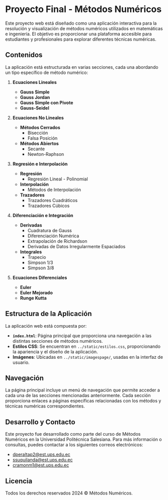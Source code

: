 # Proyecto Final - Métodos Numéricos

Este proyecto web está diseñado como una aplicación interactiva para la resolución y visualización de métodos numéricos utilizados en matemáticas e ingeniería. El objetivo es proporcionar una plataforma accesible para estudiantes y profesionales para explorar diferentes técnicas numéricas.

## Contenidos

La aplicación está estructurada en varias secciones, cada una abordando un tipo específico de método numérico:

1. **Ecuaciones Lineales**
   - **Gauss Simple**
   - **Gauss Jordan**
   - **Gauss Simple con Pivote**
   - **Gauss-Seidel**

2. **Ecuaciones No Lineales**
   - **Métodos Cerrados**
     - Bisección
     - Falsa Posición
   - **Métodos Abiertos**
     - Secante
     - Newton-Raphson

3. **Regresión e Interpolación**
   - **Regresión**
     - Regresión Lineal - Polinomial
   - **Interpolación**
     - Métodos de Interpolación
   - **Trazadores**
     - Trazadores Cuadráticos
     - Trazadores Cúbicos

4. **Diferenciación e Integración**
   - **Derivadas**
     - Cuadratura de Gauss
     - Diferenciación Numérica
     - Extrapolación de Richardson
     - Derivadas de Datos Irregularmente Espaciados
   - **Integrales**
     - Trapecio
     - Simpson 1/3
     - Simpson 3/8

5. **Ecuaciones Diferenciales**
   - **Euler**
   - **Euler Mejorado**
   - **Runge Kutta**

## Estructura de la Aplicación

La aplicación web está compuesta por:

- **`index.html`**: Página principal que proporciona una navegación a las distintas secciones de métodos numéricos.
- **Estilos CSS**: Se encuentran en `../static/estilos.css`, proporcionando la apariencia y el diseño de la aplicación.
- **Imágenes**: Ubicadas en `../static/imagespage/`, usadas en la interfaz de usuario.

## Navegación

La página principal incluye un menú de navegación que permite acceder a cada una de las secciones mencionadas anteriormente. Cada sección proporciona enlaces a páginas específicas relacionadas con los métodos y técnicas numéricas correspondientes.

## Desarrollo y Contacto

Este proyecto fue desarrollado como parte del curso de Métodos Numéricos en la Universidad Politécnica Salesiana. Para más información o consultas, puedes contactar a los siguientes correos electrónicos:

- dperaltap2@est.ups.edu.ec
- ssuquilanda@est.ups.edu.ec
- cramonm1@est.ups.edu.ec

## Licencia

Todos los derechos reservados 2024 &copy; Métodos Numéricos.
